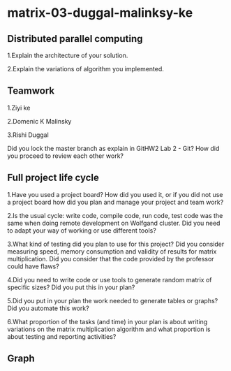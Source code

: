 # matrix-03-duggal-malinksy-ke

## **Distributed parallel computing**
1.Explain the architecture of your solution.

2.Explain the variations of algorithm you implemented.

## **Teamwork**
1.Ziyi ke

2.Domenic K Malinsky

3.Rishi Duggal

Did you lock the master branch as explain in GitHW2 Lab 2 - Git? How did you proceed to review each other work?

## **Full project life cycle**
1.Have you used a project board? How did you used it, or if you did not use a project board how did you plan and manage your project and team work?

2.Is the usual cycle: write code, compile code,  run code, test code was the same when doing remote development on Wolfgand cluster. Did you need to adapt your way of working or use different tools?

3.What kind of testing did you plan to use for this project? Did you consider measuring speed, memory consumption and validity of results for matrix multiplication. Did you consider that the code provided by the professor could have flaws?

4.Did you need to write code or use tools to generate random matrix of specific sizes? Did you put this in your plan? 

5.Did you put in your plan the work needed to generate tables or graphs? Did you automate this work?  

6.What proportion of the tasks (and time) in your plan is  about writing variations on the matrix multiplication algorithm and what proportion is about testing and reporting activities?

## **Graph**
